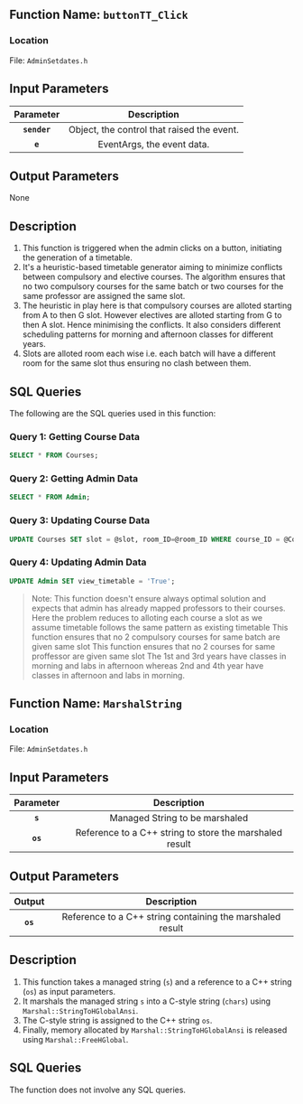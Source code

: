 ## Function Name: `buttonTT_Click`

### Location

File: `AdminSetdates.h`

## Input Parameters

| Parameter  | Description                              |
|:----------:|:----------------------------------------:|
| **`sender`** | Object, the control that raised the event. |
| **`e`** | EventArgs, the event data.|

## Output Parameters

None

## Description 

1. This function is triggered when the admin clicks on a button, initiating the generation of a timetable.
2. It's a heuristic-based timetable generator aiming to minimize conflicts between compulsory and elective courses. The algorithm ensures that no two compulsory courses for the same batch or two courses for the same professor are assigned the same slot.
3. The heuristic in play here is that compulsory courses are alloted starting from A to then G slot.
However electives are alloted starting from G to then A slot. Hence minimising the conflicts. It also considers different scheduling patterns for morning and afternoon classes for different years.
4. Slots are alloted room each wise i.e. each batch will have a different room for the same slot thus ensuring no clash between them.

## SQL Queries

The following are the SQL queries used in this function:

### Query 1: Getting Course Data

```sql
SELECT * FROM Courses;
```
### Query 2: Getting Admin Data

```sql
SELECT * FROM Admin;
```

### Query 3: Updating Course Data

```sql
UPDATE Courses SET slot = @slot, room_ID=@room_ID WHERE course_ID = @CourseCode;
```

### Query 4: Updating Admin Data

```sql
UPDATE Admin SET view_timetable = 'True';
```

>Note: This function doesn't ensure always optimal solution and expects that admin has already mapped professors to their courses.
>Here the problem reduces to alloting each course a slot as we assume timetable follows the same pattern as existing timetable
>This function ensures that no 2 compulsory courses for same batch are given same slot 
>This function ensures that no 2 courses for same proffessor are given same slot
>The 1st and 3rd years have classes in morning and labs in afternoon whereas 2nd and 4th year have classes in afternoon and labs in morning.

## Function Name: `MarshalString`

### Location

File: `AdminSetdates.h`

## Input Parameters

| Parameter  | Description                              |
|:----------:|:----------------------------------------:|
| **`s`** | Managed String to be marshaled |
| **`os`** | Reference to a C++ string to store the marshaled result |

## Output Parameters

| Output  | Description                                    |
|:-------:|:-----------------------------------------------:|
| **`os`** | Reference to a C++ string containing the marshaled result |

## Description 

1. This function takes a managed string (`s`) and a reference to a C++ string (`os`) as input parameters.
2. It marshals the managed string `s` into a C-style string (`chars`) using `Marshal::StringToHGlobalAnsi`.
3. The C-style string is assigned to the C++ string `os`.
4. Finally, memory allocated by `Marshal::StringToHGlobalAnsi` is released using `Marshal::FreeHGlobal`.

## SQL Queries

The function does not involve any SQL queries.

